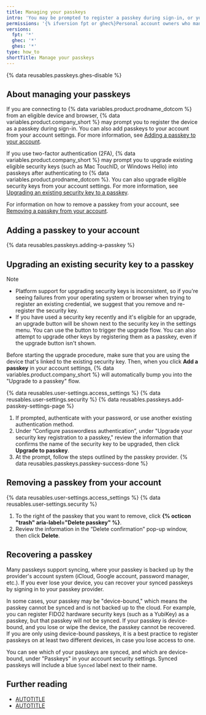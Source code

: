 ```yaml
---
title: Managing your passkeys
intro: 'You may be prompted to register a passkey during sign-in, or you can choose to register a new passkey in your account settings. For 2FA users, you can upgrade existing eligible security keys into passkeys.'
permissions: '{% ifversion fpt or ghec%}Personal account owners who manage their own credentials{% endif %}'
versions:
  fpt: '*'
  ghec: '*'
  ghes: '*'
type: how_to
shortTitle: Manage your passkeys
---
```


{% data reusables.passkeys.ghes-disable %}

## About managing your passkeys

If you are connecting to {% data variables.product.prodname_dotcom %} from an eligible device and browser, {% data variables.product.company_short %} may prompt you to register the device as a passkey during sign-in. You can also add passkeys to your account from your account settings. For more information, see [Adding a passkey to your account](#adding-a-passkey-to-your-account).

If you use two-factor authentication (2FA), {% data variables.product.company_short %} may prompt you to upgrade existing eligible security keys (such as Mac TouchID, or Windows Hello) into passkeys after authenticating to {% data variables.product.prodname_dotcom %}. You can also upgrade eligible security keys from your account settings. For more information, see [Upgrading an existing security key to a passkey](#upgrading-an-existing-security-key-to-a-passkey).

For information on how to remove a passkey from your account, see [Removing a passkey from your account](#removing-a-passkey-from-your-account).

## Adding a passkey to your account

{% data reusables.passkeys.adding-a-passkey %}

## Upgrading an existing security key to a passkey

> [!NOTE]
> * Platform support for upgrading security keys is inconsistent, so if you're seeing failures from your operating system or browser when trying to register an existing credential, we suggest that you remove and re-register the security key.
> * If you have used a security key recently and it's eligible for an upgrade, an upgrade button will be shown next to the security key in the settings menu. You can use the button to trigger the upgrade flow. You can also attempt to upgrade other keys by registering them as a passkey, even if the upgrade button isn't shown.

Before starting the upgrade procedure, make sure that you are using the device that's linked to the existing security key. Then, when you click **Add a passkey** in your account settings, {% data variables.product.company_short %} will automatically bump you into the "Upgrade to a passkey" flow.

{% data reusables.user-settings.access_settings %}
{% data reusables.user-settings.security %}
{% data reusables.passkeys.add-passkey-settings-page %}
1. If prompted, authenticate with your password, or use another existing authentication method.
1. Under “Configure passwordless authentication”, under "Upgrade your security key registration to a passkey," review the information that confirms the name of the security key to be upgraded, then click **Upgrade to passkey**.
1. At the prompt, follow the steps outlined by the passkey provider.
{% data reusables.passkeys.passkey-success-done %}

## Removing a passkey from your account

{% data reusables.user-settings.access_settings %}
{% data reusables.user-settings.security %}
1. To the right of the passkey that you want to remove, click **{% octicon "trash" aria-label="Delete passkey" %}**.
1. Review the information in the “Delete confirmation” pop-up window, then click **Delete**.

## Recovering a passkey

Many passkeys support syncing, where your passkey is backed up by the provider's account system (iCloud, Google account, password manager, etc.). If you ever lose your device, you can recover your synced passkeys by signing in to your passkey provider.

In some cases, your passkey may be "device-bound," which means the passkey cannot be synced and is not backed up to the cloud. For example, you can register FIDO2 hardware security keys (such as a YubiKey) as a passkey, but that passkey will not be synced. If your passkey is device-bound, and you lose or wipe the device, the passkey cannot be recovered. If you are only using device-bound passkeys, it is a best practice to register passkeys on at least two different devices, in case you lose access to one.

You can see which of your passkeys are synced, and which are device-bound, under "Passkeys" in your account security settings. Synced passkeys will include a blue `Synced` label next to their name.

## Further reading

* [AUTOTITLE](/authentication/authenticating-with-a-passkey/about-passkeys)
* [AUTOTITLE](/authentication/authenticating-with-a-passkey/signing-in-with-a-passkey)
